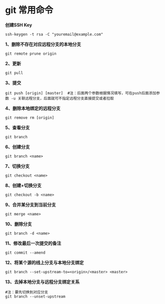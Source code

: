 # git 常用命令

**创建SSH Key**
```shell
ssh-keygen -t rsa -C "youremail@example.com"
```

**1、删除不存在对应远程分支的本地分支**
```shell
git remote prune origin
```
**2、更新**
```shell
git pull
```

**3、提交**
```shell
git push [origin] [master]  #注：后面两个参数根据情况填写，可在push后面添加参数 -u 关联远程分支，后面就可不指定远程分支直接提交或者拉取
```

**4、删除本地绑定的远程分支**
```shell
git remove rm [origin]
```

**5、查看分支**
```shell
git branch
```

**6、创建分支**
```shell
git branch <name>
```

**7、切换分支**
```shell
git checkout <name>
```

**8、创建+切换分支**
```shell
git checkout -b <name>
```

**9、合并某分支到当前分支**
```shell
git merge <name>
```

**10、删除分支**
```shell
git branch -d <name>
```

**11、修改最后一次提交的备注**
```shell
git commit --amend
```

**12、将某个源的线上分支与本地分支绑定**
```shell
git branch --set-upstream-to=<origin>/<master> <master>
```

**13、去掉本地分支与远程分支绑定关系**
```shell
#注：要先切换到对应分支
git branch --unset-upstream
```
